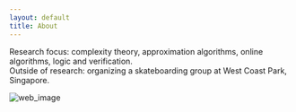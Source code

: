 ```yaml
---
layout: default
title: About
---
```


Research focus: complexity theory, approximation algorithms, online algorithms, logic and verification.  
Outside of research: organizing a skateboarding group at West Coast Park, Singapore.

![web_image](web_image.jpg)
